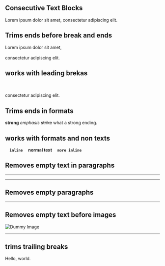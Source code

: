 ## Consecutive Text Blocks

Lorem ipsum dolor sit amet,  consectetur adipiscing elit.

## Trims ends before break and ends

Lorem ipsum dolor sit amet,\
\
consectetur adipiscing elit.

## works with leading brekas

\
\
consectetur adipiscing elit.

## Trims ends in formats

**strong**      _emphasis_      ~~strike~~   what a strong    ending.

## works with formats and non texts

**`   inline   ` normal text `   more inline   `**

## Removes empty text in paragraphs

---

---

## Removes empty paragraphs

---

## Removes empty text before images

![](https://dummyimage.com/300 "Dummy Image")

---

## trims trailing breaks

Hello, world.
